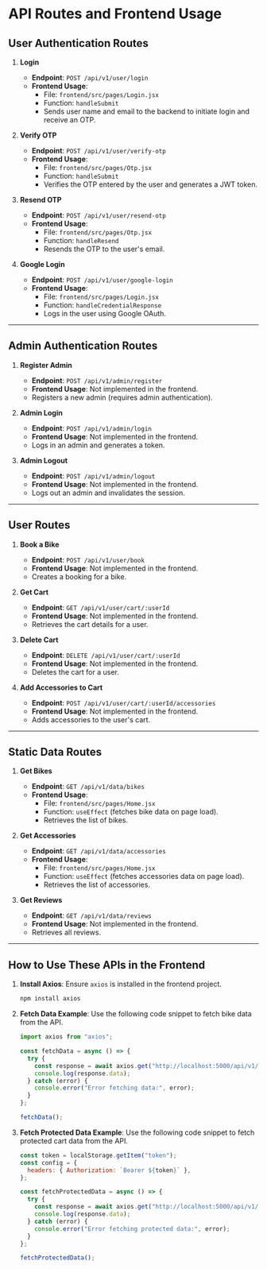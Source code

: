 # API Routes and Frontend Usage

## User Authentication Routes
1. **Login**
   - **Endpoint**: `POST /api/v1/user/login`
   - **Frontend Usage**: 
     - File: `frontend/src/pages/Login.jsx`
     - Function: `handleSubmit`
     - Sends user name and email to the backend to initiate login and receive an OTP.

2. **Verify OTP**
   - **Endpoint**: `POST /api/v1/user/verify-otp`
   - **Frontend Usage**: 
     - File: `frontend/src/pages/Otp.jsx`
     - Function: `handleSubmit`
     - Verifies the OTP entered by the user and generates a JWT token.

3. **Resend OTP**
   - **Endpoint**: `POST /api/v1/user/resend-otp`
   - **Frontend Usage**: 
     - File: `frontend/src/pages/Otp.jsx`
     - Function: `handleResend`
     - Resends the OTP to the user's email.

4. **Google Login**
   - **Endpoint**: `POST /api/v1/user/google-login`
   - **Frontend Usage**: 
     - File: `frontend/src/pages/Login.jsx`
     - Function: `handleCredentialResponse`
     - Logs in the user using Google OAuth.

---

## Admin Authentication Routes
1. **Register Admin**
   - **Endpoint**: `POST /api/v1/admin/register`
   - **Frontend Usage**: Not implemented in the frontend.
   - Registers a new admin (requires admin authentication).

2. **Admin Login**
   - **Endpoint**: `POST /api/v1/admin/login`
   - **Frontend Usage**: Not implemented in the frontend.
   - Logs in an admin and generates a token.

3. **Admin Logout**
   - **Endpoint**: `POST /api/v1/admin/logout`
   - **Frontend Usage**: Not implemented in the frontend.
   - Logs out an admin and invalidates the session.

---

## User Routes
1. **Book a Bike**
   - **Endpoint**: `POST /api/v1/user/book`
   - **Frontend Usage**: Not implemented in the frontend.
   - Creates a booking for a bike.

2. **Get Cart**
   - **Endpoint**: `GET /api/v1/user/cart/:userId`
   - **Frontend Usage**: Not implemented in the frontend.
   - Retrieves the cart details for a user.

3. **Delete Cart**
   - **Endpoint**: `DELETE /api/v1/user/cart/:userId`
   - **Frontend Usage**: Not implemented in the frontend.
   - Deletes the cart for a user.

4. **Add Accessories to Cart**
   - **Endpoint**: `POST /api/v1/user/cart/:userId/accessories`
   - **Frontend Usage**: Not implemented in the frontend.
   - Adds accessories to the user's cart.

---

## Static Data Routes
1. **Get Bikes**
   - **Endpoint**: `GET /api/v1/data/bikes`
   - **Frontend Usage**: 
     - File: `frontend/src/pages/Home.jsx`
     - Function: `useEffect` (fetches bike data on page load).
     - Retrieves the list of bikes.

2. **Get Accessories**
   - **Endpoint**: `GET /api/v1/data/accessories`
   - **Frontend Usage**: 
     - File: `frontend/src/pages/Home.jsx`
     - Function: `useEffect` (fetches accessories data on page load).
     - Retrieves the list of accessories.

3. **Get Reviews**
   - **Endpoint**: `GET /api/v1/data/reviews`
   - **Frontend Usage**: Not implemented in the frontend.
   - Retrieves all reviews.

---

## How to Use These APIs in the Frontend
1. **Install Axios**: Ensure `axios` is installed in the frontend project.
   ```bash
   npm install axios
   ```

2. **Fetch Data Example**: Use the following code snippet to fetch bike data from the API.
   ```javascript
   import axios from "axios";

   const fetchData = async () => {
     try {
       const response = await axios.get("http://localhost:5000/api/v1/data/bikes");
       console.log(response.data);
     } catch (error) {
       console.error("Error fetching data:", error);
     }
   };

   fetchData();
   ```

3. **Fetch Protected Data Example**: Use the following code snippet to fetch protected cart data from the API.
   ```javascript
   const token = localStorage.getItem("token");
   const config = {
     headers: { Authorization: `Bearer ${token}` },
   };

   const fetchProtectedData = async () => {
     try {
       const response = await axios.get("http://localhost:5000/api/v1/user/cart/123", config);
       console.log(response.data);
     } catch (error) {
       console.error("Error fetching protected data:", error);
     }
   };

   fetchProtectedData();
   ```
